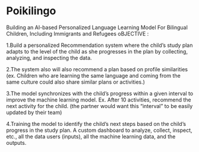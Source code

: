 # Poikilingo
Building an AI-based Personalized Language Learning Model For Bilingual Children, Including Immigrants and Refugees 
oBJECTIVE : 

1.Build a personalized Recommendation system where the child’s study plan adapts to the level of the child as she progresses in the plan by collecting, analyzing, and inspecting the data. 

2.The system also will also recommend a plan based on profile similarities (ex. Children who are learning the same language and coming from the same culture could also share similar plans or activities.) 

3.The model synchronizes with the child’s progress within a given interval to improve the machine learning model. Ex. After 10 activities, recommend the next activity for the child. (the partner would want this “interval” to be easily updated by their team)  

4.Training the model to identify the child’s next steps based on the child’s progress in the study plan. A custom dashboard to analyze, collect, inspect, etc., all the data users (inputs), all the machine learning data, and the outputs.

